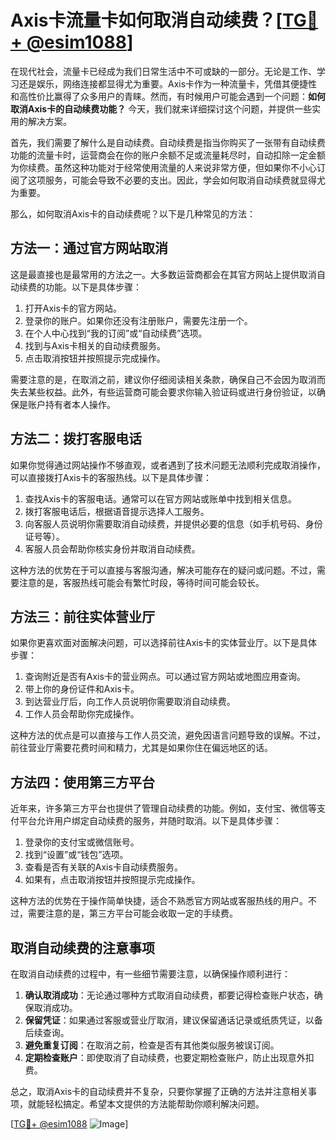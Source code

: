 # Axis卡流量卡如何取消自动续费？[[TG💪+ @esim1088](https://t.me/s/esim1088)]

在现代社会，流量卡已经成为我们日常生活中不可或缺的一部分。无论是工作、学习还是娱乐，网络连接都显得尤为重要。Axis卡作为一种流量卡，凭借其便捷性和高性价比赢得了众多用户的青睐。然而，有时候用户可能会遇到一个问题：**如何取消Axis卡的自动续费功能？** 今天，我们就来详细探讨这个问题，并提供一些实用的解决方案。

首先，我们需要了解什么是自动续费。自动续费是指当你购买了一张带有自动续费功能的流量卡时，运营商会在你的账户余额不足或流量耗尽时，自动扣除一定金额为你续费。虽然这种功能对于经常使用流量的人来说非常方便，但如果你不小心订阅了这项服务，可能会导致不必要的支出。因此，学会如何取消自动续费就显得尤为重要。

那么，如何取消Axis卡的自动续费呢？以下是几种常见的方法：

## 方法一：通过官方网站取消

这是最直接也是最常用的方法之一。大多数运营商都会在其官方网站上提供取消自动续费的功能。以下是具体步骤：

1. 打开Axis卡的官方网站。
2. 登录你的账户。如果你还没有注册账户，需要先注册一个。
3. 在个人中心找到“我的订阅”或“自动续费”选项。
4. 找到与Axis卡相关的自动续费服务。
5. 点击取消按钮并按照提示完成操作。

需要注意的是，在取消之前，建议你仔细阅读相关条款，确保自己不会因为取消而失去某些权益。此外，有些运营商可能会要求你输入验证码或进行身份验证，以确保是账户持有者本人操作。

## 方法二：拨打客服电话

如果你觉得通过网站操作不够直观，或者遇到了技术问题无法顺利完成取消操作，可以直接拨打Axis卡的客服热线。以下是具体步骤：

1. 查找Axis卡的客服电话。通常可以在官方网站或账单中找到相关信息。
2. 拨打客服电话后，根据语音提示选择人工服务。
3. 向客服人员说明你需要取消自动续费，并提供必要的信息（如手机号码、身份证号等）。
4. 客服人员会帮助你核实身份并取消自动续费。

这种方法的优势在于可以直接与客服沟通，解决可能存在的疑问或问题。不过，需要注意的是，客服热线可能会有繁忙时段，等待时间可能会较长。

## 方法三：前往实体营业厅

如果你更喜欢面对面解决问题，可以选择前往Axis卡的实体营业厅。以下是具体步骤：

1. 查询附近是否有Axis卡的营业网点。可以通过官方网站或地图应用查询。
2. 带上你的身份证件和Axis卡。
3. 到达营业厅后，向工作人员说明你需要取消自动续费。
4. 工作人员会帮助你完成操作。

这种方法的优点是可以直接与工作人员交流，避免因语言问题导致的误解。不过，前往营业厅需要花费时间和精力，尤其是如果你住在偏远地区的话。

## 方法四：使用第三方平台

近年来，许多第三方平台也提供了管理自动续费的功能。例如，支付宝、微信等支付平台允许用户绑定自动续费的服务，并随时取消。以下是具体步骤：

1. 登录你的支付宝或微信账号。
2. 找到“设置”或“钱包”选项。
3. 查看是否有关联的Axis卡自动续费服务。
4. 如果有，点击取消按钮并按照提示完成操作。

这种方法的优势在于操作简单快捷，适合不熟悉官方网站或客服热线的用户。不过，需要注意的是，第三方平台可能会收取一定的手续费。

## 取消自动续费的注意事项

在取消自动续费的过程中，有一些细节需要注意，以确保操作顺利进行：

1. **确认取消成功**：无论通过哪种方式取消自动续费，都要记得检查账户状态，确保取消成功。
2. **保留凭证**：如果通过客服或营业厅取消，建议保留通话记录或纸质凭证，以备后续查询。
3. **避免重复订阅**：在取消之前，检查是否有其他类似服务被误订阅。
4. **定期检查账户**：即使取消了自动续费，也要定期检查账户，防止出现意外扣费。

总之，取消Axis卡的自动续费并不复杂，只要你掌握了正确的方法并注意相关事项，就能轻松搞定。希望本文提供的方法能帮助你顺利解决问题。

[[TG💪+ @esim1088](https://t.me/s/esim1088) ![Image](https://i.postimg.cc/4NQfJmqS/Snipaste-2025-05-13-00-14-12.png)]